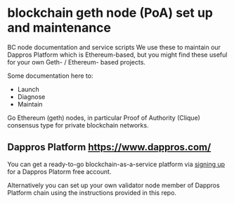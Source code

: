 # blockchain geth node (PoA) set up and maintenance
BC node documentation and service scripts 
We use these to maintain our Dappros Platform which is Ethereum-based, but you might find these useful for your own Geth- / Ethereum- based projects.

Some documentation here to:
* Launch
* Diagnose
* Maintain

Go Ethereum (geth) nodes, in particular Proof of Authority (Clique) consensus type for private blockchain networks.

## Dappros Platform https://www.dappros.com/
You can get a ready-to-go blockchain-as-a-service platform via <a href="https://app.dappros.com/register">signing up</a> for a Dappros Platorm free account.

Alternatively you can set up your own validator node member of Dappros Platform chain using the instructions provided in this repo.
